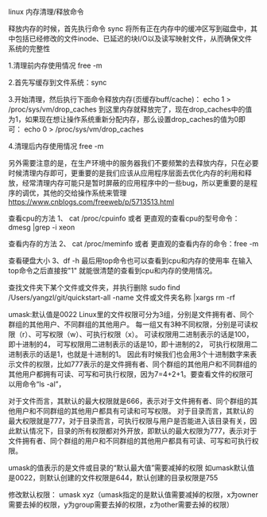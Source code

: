 
linux 内存清理/释放命令

释放内存的时候，首先执行命令 sync 将所有正在内存中的缓冲区写到磁盘中，其中包括已经修改的文件inode、已延迟的块I/O以及读写映射文件，从而确保文件系统的完整性

1.清理前内存使用情况 
free -m

2.首先写缓存到文件系统：sync

3.开始清理，然后执行下面命令释放内存(页缓存buff/cache)：
echo 1 > /proc/sys/vm/drop_caches
到这里内存就释放完了，现在drop_caches中的值为1，如果现在想让操作系统重新分配内存，那么设置drop_caches的值为0即可：
echo 0 > /proc/sys/vm/drop_caches

4.清理后内存使用情况 
free -m

另外需要注意的是，在生产环境中的服务器我们不要频繁的去释放内存，只在必要时候清理内存即可，更重要的是我们应该从应用程序层面去优化内存的利用和释放，经常清理内存可能只是暂时屏蔽的应用程序中的一些bug，所以更重要的是程序的调优，其他的交给操作系统来管理
https://www.cnblogs.com/freeweb/p/5713513.html




查看cpu的方法
1、 cat /proc/cpuinfo  或者 更直观的查看cpu的型号命令：dmesg |grep -i xeon

查看内存的方法
2、 cat /proc/meminfo  或者 更直观的查看内存的命令：free -m

查看硬盘大小
3、df -h
最后用top命令也可以查看到cpu和内存的使用率 在输入top命令之后直接按"1" 就能很清楚的查看到cpu和内存的使用情况。



查找文件夹下某个文件或文件夹，并执行删除
sudo find /Users/yangzl/git/quickstart-all -name 文件或文件夹名称 |xargs rm -rf



umask:默认值是0022
Linux里的文件权限可分为3组，分别是文件拥有者、同个群组的其他用户、不同群组的其他用户。
每一组又有3种不同权限，分别是可读权限（r）、可写权限（w）、可执行权限（x）。
可读权限用二进制表示的话是100，即十进制的4，
可写权限用二进制表示的话是10，即十进制的2，
可执行权限用二进制表示的话是1，也就是十进制的1。
因此有时候我们也会用3个十进制数字来表示文件的权限，比如777表示的是文件拥有者、同个群组的其他用户和不同群组的其他用户都拥有可读、可写和可执行权限，因为7=4+2+1。要查看文件的权限可以用命令“ls -al”，

对于文件而言，其默认的最大权限就是666，表示对于文件拥有者、同个群组的其他用户和不同群组的其他用户都具有可读和可写权限。
对于目录而言，其默认的最大权限就是777，对于目录而言，可执行权限与用户是否能进入该目录有关，因此默认情况下，目录的所有权限都对外开放，即默认的最大权限为777，表示对于文件拥有者、同个群组的用户和不同群组的其他用户都具有可读、可写和可执行权限。

umask的值表示的是文件或目录的“默认最大值”需要减掉的权限
如umask默认值是0022，则默认创建的文件权限是644，默认创建的目录权限是755

修改默认权限：
umask xyz（umask指定的是默认值需要减掉的权限，x为owner需要去掉的权限，y为group需要去掉的权限，z为other需要去掉的权限）










